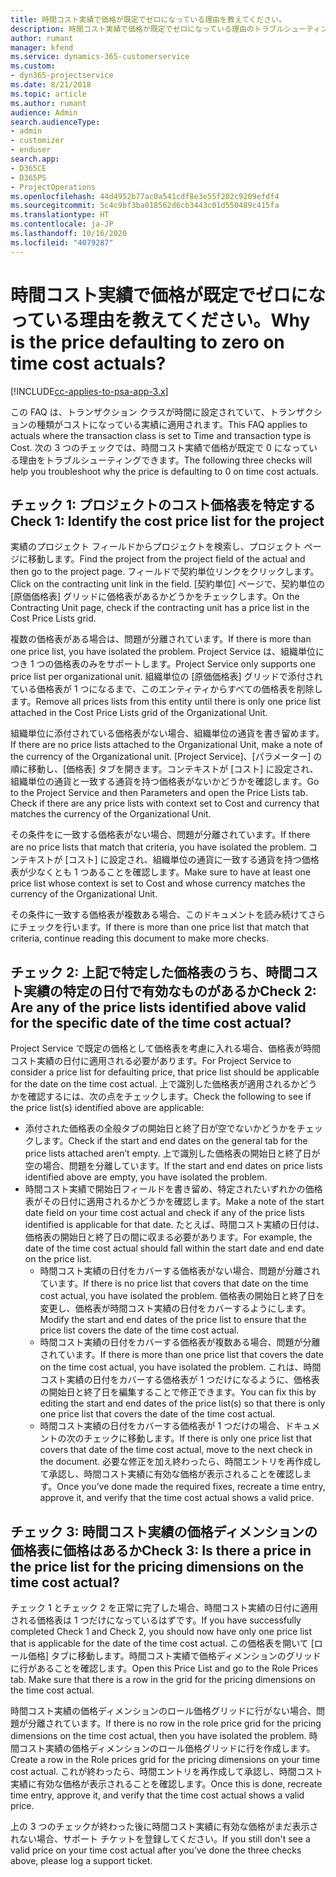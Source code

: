 ```yaml
---
title: 時間コスト実績で価格が既定でゼロになっている理由を教えてください。
description: 時間コスト実績で価格が既定でゼロになっている理由のトラブルシューティング。
author: rumant
manager: kfend
ms.service: dynamics-365-customerservice
ms.custom:
- dyn365-projectservice
ms.date: 8/21/2018
ms.topic: article
ms.author: rumant
audience: Admin
search.audienceType:
- admin
- customizer
- enduser
search.app:
- D365CE
- D365PS
- ProjectOperations
ms.openlocfilehash: 44d4952b77ac0a541cdf8e3e55f202c9209efdf4
ms.sourcegitcommit: 5c4c9bf3ba018562d6cb3443c01d550489c415fa
ms.translationtype: HT
ms.contentlocale: ja-JP
ms.lasthandoff: 10/16/2020
ms.locfileid: "4079287"
---
```

# <a name="why-is-the-price-defaulting-to-zero-on-time-cost-actuals"></a><span data-ttu-id="ef142-103">時間コスト実績で価格が既定でゼロになっている理由を教えてください。</span><span class="sxs-lookup"><span data-stu-id="ef142-103">Why is the price defaulting to zero on time cost actuals?</span></span>

[!INCLUDE[cc-applies-to-psa-app-3.x](../includes/cc-applies-to-psa-app-3x.md)]

<span data-ttu-id="ef142-104">この FAQ は、トランザクション クラスが時間に設定されていて、トランザクションの種類がコストになっている実績に適用されます。</span><span class="sxs-lookup"><span data-stu-id="ef142-104">This FAQ applies to actuals where the transaction class is set to Time and transaction type is Cost.</span></span> <span data-ttu-id="ef142-105">次の 3 つのチェックでは、時間コスト実績で価格が既定で 0 になっている理由をトラブルシューティングできます。</span><span class="sxs-lookup"><span data-stu-id="ef142-105">The following three checks will help you troubleshoot why the price is defaulting to 0 on time cost actuals.</span></span>
 
## <a name="check-1-identify-the-cost-price-list-for-the-project"></a><span data-ttu-id="ef142-106">チェック 1: プロジェクトのコスト価格表を特定する</span><span class="sxs-lookup"><span data-stu-id="ef142-106">Check 1: Identify the cost price list for the project</span></span>

<span data-ttu-id="ef142-107">実績のプロジェクト フィールドからプロジェクトを検索し、プロジェクト ページに移動します。</span><span class="sxs-lookup"><span data-stu-id="ef142-107">Find the project from the project field of the actual and then go to the project page.</span></span> <span data-ttu-id="ef142-108">フィールドで契約単位リンクをクリックします。</span><span class="sxs-lookup"><span data-stu-id="ef142-108">Click on the contracting unit link in the field.</span></span> <span data-ttu-id="ef142-109">[契約単位] ページで、契約単位の [原価価格表] グリッドに価格表があるかどうかをチェックします。</span><span class="sxs-lookup"><span data-stu-id="ef142-109">On the Contracting Unit page, check if the contracting unit has a price list in the Cost Price Lists grid.</span></span>

<span data-ttu-id="ef142-110">複数の価格表がある場合は、問題が分離されています。</span><span class="sxs-lookup"><span data-stu-id="ef142-110">If there is more than one price list, you have isolated the problem.</span></span> <span data-ttu-id="ef142-111">Project Service は、組織単位につき 1 つの価格表のみをサポートします。</span><span class="sxs-lookup"><span data-stu-id="ef142-111">Project Service only supports one price list per organizational unit.</span></span> <span data-ttu-id="ef142-112">組織単位の [原価価格表] グリッドで添付されている価格表が 1 つになるまで、このエンティティからすべての価格表を削除します。</span><span class="sxs-lookup"><span data-stu-id="ef142-112">Remove all prices lists from this entity until there is only one price list attached in the Cost Price Lists grid of the Organizational Unit.</span></span>

<span data-ttu-id="ef142-113">組織単位に添付されている価格表がない場合、組織単位の通貨を書き留めます。</span><span class="sxs-lookup"><span data-stu-id="ef142-113">If there are no price lists attached to the Organizational Unit, make a note of the currency of the Organizational unit.</span></span> <span data-ttu-id="ef142-114">[Project Service]、[パラメーター] の順に移動し、[価格表] タブを開きます。コンテキストが [コスト] に設定され、組織単位の通貨と一致する通貨を持つ価格表がないかどうかを確認します。</span><span class="sxs-lookup"><span data-stu-id="ef142-114">Go to the Project Service and then Parameters and open the Price Lists tab. Check if there are any price lists with context set to Cost and currency that matches the currency of the Organizational Unit.</span></span>
 
<span data-ttu-id="ef142-115">その条件をに一致する価格表がない場合、問題が分離されています。</span><span class="sxs-lookup"><span data-stu-id="ef142-115">If there are no price lists that match that criteria, you have isolated the problem.</span></span> <span data-ttu-id="ef142-116">コンテキストが [コスト] に設定され、組織単位の通貨に一致する通貨を持つ価格表が少なくとも 1 つあることを確認します。</span><span class="sxs-lookup"><span data-stu-id="ef142-116">Make sure to have at least one price list whose context is set to Cost and whose currency matches the currency of the Organizational Unit.</span></span>

<span data-ttu-id="ef142-117">その条件に一致する価格表が複数ある場合、このドキュメントを読み続けてさらにチェックを行います。</span><span class="sxs-lookup"><span data-stu-id="ef142-117">If there is more than one price list that match that criteria, continue reading this document to make more checks.</span></span>

## <a name="check-2-are-any-of-the-price-lists-identified-above-valid-for-the-specific-date-of-the-time-cost-actual"></a><span data-ttu-id="ef142-118">チェック 2: 上記で特定した価格表のうち、時間コスト実績の特定の日付で有効なものがあるか</span><span class="sxs-lookup"><span data-stu-id="ef142-118">Check 2: Are any of the price lists identified above valid for the specific date of the time cost actual?</span></span>

<span data-ttu-id="ef142-119">Project Service で既定の価格として価格表を考慮に入れる場合、価格表が時間コスト実績の日付に適用される必要があります。</span><span class="sxs-lookup"><span data-stu-id="ef142-119">For Project Service to consider a price list for defaulting price, that price list should be applicable for the date on the time cost actual.</span></span> <span data-ttu-id="ef142-120">上で識別した価格表が適用されるかどうかを確認するには、次の点をチェックします。</span><span class="sxs-lookup"><span data-stu-id="ef142-120">Check the following to see if the price list(s) identified above are applicable:</span></span>

- <span data-ttu-id="ef142-121">添付された価格表の全般タブの開始日と終了日が空でないかどうかをチェックします。</span><span class="sxs-lookup"><span data-stu-id="ef142-121">Check if the start and end dates on the general tab for the price lists attached aren’t empty.</span></span> <span data-ttu-id="ef142-122">上で識別した価格表の開始日と終了日が空の場合、問題を分離しています。</span><span class="sxs-lookup"><span data-stu-id="ef142-122">If the start and end dates on price lists identified above are empty, you have isolated the problem.</span></span> 
- <span data-ttu-id="ef142-123">時間コスト実績で開始日フィールドを書き留め、特定されたいずれかの価格表がその日付に適用されるかどうかを確認します。</span><span class="sxs-lookup"><span data-stu-id="ef142-123">Make a note of the start date field on your time cost actual and check if any of the price lists identified is applicable for that date.</span></span> <span data-ttu-id="ef142-124">たとえば、時間コスト実績の日付は、価格表の開始日と終了日の間に収まる必要があります。</span><span class="sxs-lookup"><span data-stu-id="ef142-124">For example, the date of the time cost actual should fall within the start date and end date on the price list.</span></span> 
    - <span data-ttu-id="ef142-125">時間コスト実績の日付をカバーする価格表がない場合、問題が分離されています。</span><span class="sxs-lookup"><span data-stu-id="ef142-125">If there is no price list that covers that date on the time cost actual, you have isolated the problem.</span></span> <span data-ttu-id="ef142-126">価格表の開始日と終了日を変更し、価格表が時間コスト実績の日付をカバーするようにします。</span><span class="sxs-lookup"><span data-stu-id="ef142-126">Modify the start and end dates of the price list to ensure that the price list covers the date of the time cost actual.</span></span> 
    - <span data-ttu-id="ef142-127">時間コスト実績の日付をカバーする価格表が複数ある場合、問題が分離されています。</span><span class="sxs-lookup"><span data-stu-id="ef142-127">If there is more than one price list that covers the date on the time cost actual, you have isolated the problem.</span></span> <span data-ttu-id="ef142-128">これは、時間コスト実績の日付をカバーする価格表が 1 つだけになるように、価格表の開始日と終了日を編集することで修正できます。</span><span class="sxs-lookup"><span data-stu-id="ef142-128">You can fix this by editing the start and end dates of the price list(s) so that there is only one price list that covers the date of the time cost actual.</span></span> 
    - <span data-ttu-id="ef142-129">時間コスト実績の日付をカバーする価格表が 1 つだけの場合、ドキュメントの次のチェックに移動します。</span><span class="sxs-lookup"><span data-stu-id="ef142-129">If there is only one price list that covers that date of the time cost actual, move to the next check in the document.</span></span>
<span data-ttu-id="ef142-130">必要な修正を加え終わったら、時間エントリを再作成して承認し、時間コスト実績に有効な価格が表示されることを確認します。</span><span class="sxs-lookup"><span data-stu-id="ef142-130">Once you’ve done made the required fixes, recreate a time entry, approve it, and verify that the time cost actual shows a valid price.</span></span>

## <a name="check-3-is-there-a-price-in-the-price-list-for-the-pricing-dimensions-on-the-time-cost-actual"></a><span data-ttu-id="ef142-131">チェック 3: 時間コスト実績の価格ディメンションの価格表に価格はあるか</span><span class="sxs-lookup"><span data-stu-id="ef142-131">Check 3: Is there a price in the price list for the pricing dimensions on the time cost actual?</span></span>

<span data-ttu-id="ef142-132">チェック 1 とチェック 2 を正常に完了した場合、時間コスト実績の日付に適用される価格表は 1 つだけになっているはずです。</span><span class="sxs-lookup"><span data-stu-id="ef142-132">If you have successfully completed Check 1 and Check 2, you should now have only one price list that is applicable for the date of the time cost actual.</span></span> <span data-ttu-id="ef142-133">この価格表を開いて [ロール価格] タブに移動します。時間コスト実績で価格ディメンションのグリッドに行があることを確認します。</span><span class="sxs-lookup"><span data-stu-id="ef142-133">Open this Price List and go to the Role Prices tab. Make sure that there is a row in the grid for the pricing dimensions on the time cost actual.</span></span>

<span data-ttu-id="ef142-134">時間コスト実績の価格ディメンションのロール価格グリッドに行がない場合、問題が分離されています。</span><span class="sxs-lookup"><span data-stu-id="ef142-134">If there is no row in the role price grid for the pricing dimensions on the time cost actual, then you have isolated the problem.</span></span> <span data-ttu-id="ef142-135">時間コスト実績の価格ディメンションのロール価格グリッドに行を作成します。</span><span class="sxs-lookup"><span data-stu-id="ef142-135">Create a row in the Role prices grid for the pricing dimensions on your time cost actual.</span></span> <span data-ttu-id="ef142-136">これが終わったら、時間エントリを再作成して承認し、時間コスト実績に有効な価格が表示されることを確認します。</span><span class="sxs-lookup"><span data-stu-id="ef142-136">Once this is done, recreate time entry, approve it, and verify that the time cost actual shows a valid price.</span></span>
 
<span data-ttu-id="ef142-137">上の 3 つのチェックが終わった後に時間コスト実績に有効な価格がまだ表示されない場合、サポート チケットを登録してください。</span><span class="sxs-lookup"><span data-stu-id="ef142-137">If you still don't see a valid price on your time cost actual after you’ve done the three checks above, please log a support ticket.</span></span>



